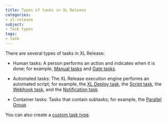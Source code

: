 ```yaml
---
title: Types of tasks in XL Release
categories:
- xl-release
subject:
- Task types
tags:
- task
---
```


There are several types of tasks in XL Release:

* Human tasks: A person performs an action and indicates when it is done; for example, [Manual tasks](/xl-release/how-to/create-a-manual-task.html) and [Gate tasks](/xl-release/how-to/create-a-gate-task.html).

* Automated tasks: The XL Release execution engine performs an automated script; for example, the [XL Deploy task](/xl-release/how-to/create-an-xl-deploy-task.html), the [Script task](/xl-release/how-to/create-a-script-task.html), the [Webhook task](/xl-release/how-to/create-a-webhook-task.html), and the [Notification task](/xl-release/how-to/create-a-notification-task.html).

* Container tasks: Tasks that contain subtasks; for example, the [Parallel Group](/xl-release/how-to/create-a-parallel-group.html)

You can also create a [custom task type](/xl-release/how-to/create-custom-task-types-in-xl-release.html).
